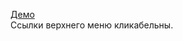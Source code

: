 <a href='https://aslussion.github.io/pirogi/production/'>Демо</a><br>
Ссылки верхнего меню кликабельны.